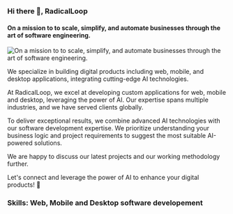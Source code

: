 ### Hi there 👋, RadicalLoop 
#### On a mission to to scale, simplify, and automate businesses through the art of software engineering.
![On a mission to to scale, simplify, and automate businesses through the art of software engineering.](https://pbs.twimg.com/profile_banners/756203505543634945/1671096132/1500x500)

We specialize in building digital products including web, mobile, and desktop applications, integrating cutting-edge AI technologies.

At RadicalLoop, we excel at developing custom applications for web, mobile and desktop, leveraging the power of AI. Our expertise spans multiple industries, and we have served clients globally.

To deliver exceptional results, we combine advanced AI technologies with our software development expertise. We prioritize understanding your business logic and project requirements to suggest the most suitable AI-powered solutions. 

We are happy to discuss our latest projects and our working methodology further.

Let's connect and leverage the power of AI to enhance your digital products! 🌱

### Skills: Web, Mobile and Desktop software developement

